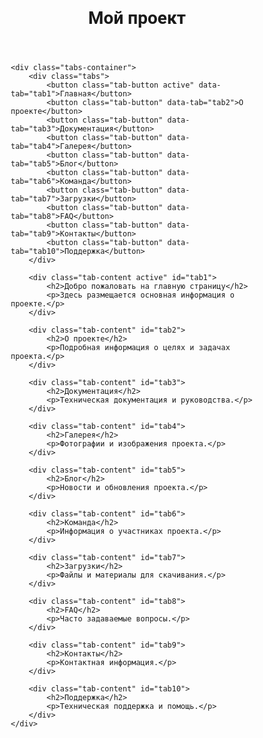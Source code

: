<html><head><base href="/" />
<meta name="viewport" content="width=device-width, initial-scale=1">
<title>Мой проект</title>
<style>
* {
    margin: 0;
    padding: 0;
    box-sizing: border-box;
    font-family: 'Roboto', sans-serif;
}

body {
    background: #f0f7f4; /* Soft mint green background */
}

.header {
    background: linear-gradient(135deg, #2c3e50, #3498db);
    color: white;
    padding: 2rem;
    text-align: center;
    box-shadow: 0 4px 6px rgba(0,0,0,0.1);
}

.project-title {
    font-size: 2.5rem;
    margin-bottom: 1rem;
    text-shadow: 2px 2px 4px rgba(0,0,0,0.2);
}

.tabs-container {
    max-width: 1200px;
    margin: 20px auto;
    padding: 0 20px;
}

.tabs {
    display: flex;
    flex-wrap: wrap;
    gap: 10px;
    margin-bottom: 20px;
}

.tab-button {
    background: #e3edf7; /* Soft blue for inactive tabs */
    border: none;
    padding: 12px 20px;
    border-radius: 8px;
    cursor: pointer;
    flex: 1;
    min-width: 150px;
    font-size: 1rem;
    transition: all 0.3s ease;
    box-shadow: 0 2px 5px rgba(0,0,0,0.08);
    color: #2c3e50;
}

.tab-button:hover {
    background: #d1e3f6;
    transform: translateY(-2px);
}

.tab-button.active {
    background: linear-gradient(135deg, #34495e, #2980b9);
    color: white;
}

.tab-content {
    background: #ffffff; /* Clean white for content */
    padding: 25px;
    border-radius: 12px;
    box-shadow: 0 4px 6px rgba(0,0,0,0.05);
    min-height: 300px;
    display: none;
    line-height: 1.6;
    color: #2c3e50;
}

.tab-content.active {
    display: block;
    animation: fadeIn 0.5s ease;
}

@keyframes fadeIn {
    from { opacity: 0; transform: translateY(10px); }
    to { opacity: 1; transform: translateY(0); }
}

/* Responsive Design */
@media (max-width: 768px) {
    .tab-button {
        width: calc(50% - 5px);
        min-width: unset;
    }
    
    .project-title {
        font-size: 2rem;
    }
}

@media (max-width: 480px) {
    .tab-button {
        width: 100%;
    }
    
    .project-title {
        font-size: 1.5rem;
    }
}
</style>
</head>
<body>
    <header class="header">
        <h1 class="project-title">Мой проект</h1>
    </header>

    <div class="tabs-container">
        <div class="tabs">
            <button class="tab-button active" data-tab="tab1">Главная</button>
            <button class="tab-button" data-tab="tab2">О проекте</button>
            <button class="tab-button" data-tab="tab3">Документация</button>
            <button class="tab-button" data-tab="tab4">Галерея</button>
            <button class="tab-button" data-tab="tab5">Блог</button>
            <button class="tab-button" data-tab="tab6">Команда</button>
            <button class="tab-button" data-tab="tab7">Загрузки</button>
            <button class="tab-button" data-tab="tab8">FAQ</button>
            <button class="tab-button" data-tab="tab9">Контакты</button>
            <button class="tab-button" data-tab="tab10">Поддержка</button>
        </div>

        <div class="tab-content active" id="tab1">
            <h2>Добро пожаловать на главную страницу</h2>
            <p>Здесь размещается основная информация о проекте.</p>
        </div>

        <div class="tab-content" id="tab2">
            <h2>О проекте</h2>
            <p>Подробная информация о целях и задачах проекта.</p>
        </div>

        <div class="tab-content" id="tab3">
            <h2>Документация</h2>
            <p>Техническая документация и руководства.</p>
        </div>

        <div class="tab-content" id="tab4">
            <h2>Галерея</h2>
            <p>Фотографии и изображения проекта.</p>
        </div>

        <div class="tab-content" id="tab5">
            <h2>Блог</h2>
            <p>Новости и обновления проекта.</p>
        </div>

        <div class="tab-content" id="tab6">
            <h2>Команда</h2>
            <p>Информация о участниках проекта.</p>
        </div>

        <div class="tab-content" id="tab7">
            <h2>Загрузки</h2>
            <p>Файлы и материалы для скачивания.</p>
        </div>

        <div class="tab-content" id="tab8">
            <h2>FAQ</h2>
            <p>Часто задаваемые вопросы.</p>
        </div>

        <div class="tab-content" id="tab9">
            <h2>Контакты</h2>
            <p>Контактная информация.</p>
        </div>

        <div class="tab-content" id="tab10">
            <h2>Поддержка</h2>
            <p>Техническая поддержка и помощь.</p>
        </div>
    </div>

<script>
document.addEventListener('DOMContentLoaded', function() {
    const tabButtons = document.querySelectorAll('.tab-button');
    const tabContents = document.querySelectorAll('.tab-content');

    tabButtons.forEach(button => {
        button.addEventListener('click', () => {
            // Remove active class from all buttons and contents
            tabButtons.forEach(btn => btn.classList.remove('active'));
            tabContents.forEach(content => content.classList.remove('active'));

            // Add active class to clicked button and corresponding content
            button.classList.add('active');
            const tabId = button.getAttribute('data-tab');
            document.getElementById(tabId).classList.add('active');
        });
    });

    // Add hover effect
    tabButtons.forEach(button => {
        button.addEventListener('mouseover', () => {
            if (!button.classList.contains('active')) {
                button.style.transform = 'translateY(-2px)';
            }
        });

        button.addEventListener('mouseout', () => {
            if (!button.classList.contains('active')) {
                button.style.transform = 'translateY(0)';
            }
        });
    });
});
</script>

</body></html>
